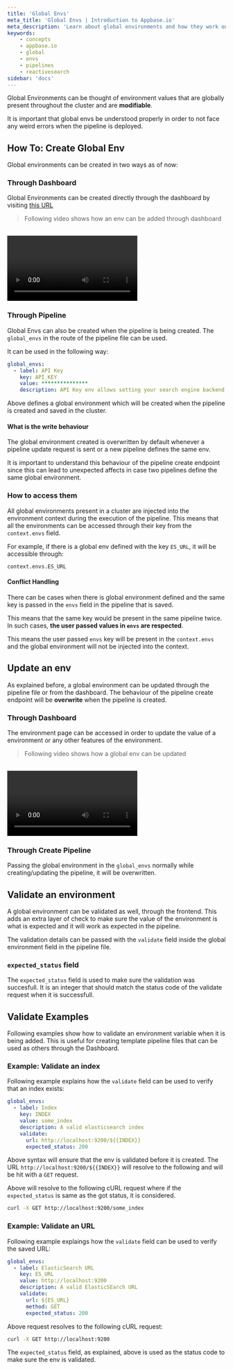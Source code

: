 ```yaml
---
title: 'Global Envs'
meta_title: 'Global Envs | Introduction to Appbase.io'
meta_description: 'Learn about global environments and how they work on ReactiveSearch Pipelines'
keywords:
    - concepts
    - appbase.io
    - global
    - envs
    - pipelines
    - reactivesearch
sidebar: 'docs'
---
```


Global Environments can be thought of environment values that are globally present throughout the cluster and are **modifiable**.

It is important that global envs be understood properly in order to not face any weird errors when the pipeline is deployed.

## How To: Create Global Env

Global environments can be created in two ways as of now:

### Through Dashboard

Global Environments can be created directly through the dashboard by visiting [this URL](https://dash.appbase.io/cluster/global-envs)

> Following video shows how an env can be added through dashboard

<br>
<video controls autoplay loop>
  <source src="https://i.imgur.com/db8QEAQ.mp4" type="video/mp4">
Your browser does not support the video tag.
</video>


### Through Pipeline

Global Envs can also be created when the pipeline is being created. The `global_envs` in the route of the pipeline file can be used.

It can be used in the following way:

```yml
global_envs:
  - label: API Key
    key: API_KEY
    value: ***************
    description: API Key env allows setting your search engine backend's API key
```

Above defines a global environment which will be created when the pipeline is created and saved in the cluster.

#### What is the write behaviour

The global environment created is overwritten by default whenever a pipeline update request is sent or a new pipeline defines the same env.

It is important to understand this behaviour of the pipeline create endpoint since this can lead to unexpected affects in case two pipelines define the same global environment.

### How to access them

All global environments present in a cluster are injected into the environment context during the execution of the pipeline. This means that all the environments can be accessed through their key from the `context.envs` field.

For example, if there is a global env defined with the key `ES_URL`, it will be accessible through:

```context.envs.ES_URL```

#### Conflict Handling

There can be cases when there is global environment defined and the same key is passed in the `envs` field in the pipeline that is saved.

This means that the same key would be present in the same pipeline twice. In such cases, **the user passed values in `envs` are respected**.

This means the user passed `envs` key will be present in the `context.envs` and the global environment will not be injected into the context.

## Update an env

As explained before, a global environment can be updated through the pipeline file or from the dashboard. The behaviour of the pipeline create endpoint will be **overwrite** when the pipeline is created.

### Through Dashboard

The environment page can be accessed in order to update the value of a environment or any other features of the environment.

> Following video shows how a global env can be updated

<br>
<video controls autoplay loop>
  <source src="https://i.imgur.com/HnPHgt3.mp4" type="video/mp4">
Your browser does not support the video tag.
</video>

### Through Create Pipeline

Passing the global environment in the `global_envs` normally while creating/updating the pipeline, it will be overwritten.

## Validate an environment

A global environment can be validated as well, through the frontend. This adds an extra layer of check to make sure the value of the environment is what is expected and it will work as expected in the pipeline.

The validation details can be passed with the `validate` field inside the global environment field in the pipeline file.

### `expected_status` field

The `expected_status` field is used to make sure the validation was succesfull. It is an integer that should match the status code of the validate request when it is successfull.

## Validate Examples

Following examples show how to validate an environment variable when it is being added. This is useful for creating template pipeline files that can be used as others through the Dashboard.

### Example: Validate an index

Following example explains how the `validate` field can be used to verify that an index exists:

```yml
global_envs:
  - label: Index
    key: INDEX
    value: some_index
    description: A valid elasticsearch index
    validate:
      url: http://localhost:9200/${{INDEX}}
      expected_status: 200
```

Above syntax will ensure that the env is validated before it is created. The URL `http://localhost:9200/${{INDEX}}` will resolve to the following and will be hit with a `GET` request.

Above will resolve to the following cURL request where if the `expected_status` is same as the got status, it is considered.

```sh
curl -X GET http://localhost:9200/some_index
```

### Example: Validate an URL

Following example explaings how the `validate` field can be used to verify the saved URL:

```yml
global_envs:
  - label: ElasticSearch URL
    key: ES_URL
    value: http://localhost:9200
    description: A valid ElasticSEarch URL
    validate:
      url: ${ES_URL}
      method: GET
      expected_status: 200
```

Above request resolves to the following cURL request:

```sh
curl -X GET http://localhost:9200
```

The `expected_status` field, as explained, above is used as the status code to make sure the env is validated.
